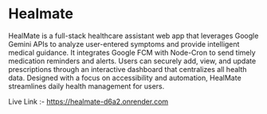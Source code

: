 # Healmate
HealMate is a full-stack healthcare assistant web app that leverages Google Gemini APIs to analyze user-entered symptoms and provide intelligent medical guidance. It integrates Google FCM with Node-Cron to send timely medication reminders and alerts. Users can securely add, view, and update prescriptions through an interactive dashboard that centralizes all health data. Designed with a focus on accessibility and automation, HealMate streamlines daily health management for users.

Live Link :- https://healmate-d6a2.onrender.com
